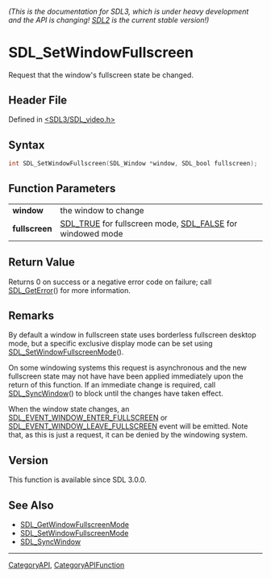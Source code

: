 ###### (This is the documentation for SDL3, which is under heavy development and the API is changing! [SDL2](https://wiki.libsdl.org/SDL2/) is the current stable version!)
# SDL_SetWindowFullscreen

Request that the window's fullscreen state be changed.

## Header File

Defined in [<SDL3/SDL_video.h>](https://github.com/libsdl-org/SDL/blob/main/include/SDL3/SDL_video.h)

## Syntax

```c
int SDL_SetWindowFullscreen(SDL_Window *window, SDL_bool fullscreen);

```

## Function Parameters

|                    |                                                                                    |
| ------------------ | ---------------------------------------------------------------------------------- |
| **window**         | the window to change                                                               |
| **fullscreen**     | [SDL_TRUE](SDL_TRUE) for fullscreen mode, [SDL_FALSE](SDL_FALSE) for windowed mode |

## Return Value

Returns 0 on success or a negative error code on failure; call
[SDL_GetError](SDL_GetError)() for more information.

## Remarks

By default a window in fullscreen state uses borderless fullscreen desktop
mode, but a specific exclusive display mode can be set using
[SDL_SetWindowFullscreenMode](SDL_SetWindowFullscreenMode)().

On some windowing systems this request is asynchronous and the new
fullscreen state may not have have been applied immediately upon the return
of this function. If an immediate change is required, call
[SDL_SyncWindow](SDL_SyncWindow)() to block until the changes have taken
effect.

When the window state changes, an
[SDL_EVENT_WINDOW_ENTER_FULLSCREEN](SDL_EVENT_WINDOW_ENTER_FULLSCREEN) or
[SDL_EVENT_WINDOW_LEAVE_FULLSCREEN](SDL_EVENT_WINDOW_LEAVE_FULLSCREEN)
event will be emitted. Note that, as this is just a request, it can be
denied by the windowing system.

## Version

This function is available since SDL 3.0.0.

## See Also

- [SDL_GetWindowFullscreenMode](SDL_GetWindowFullscreenMode)
- [SDL_SetWindowFullscreenMode](SDL_SetWindowFullscreenMode)
- [SDL_SyncWindow](SDL_SyncWindow)

----
[CategoryAPI](CategoryAPI), [CategoryAPIFunction](CategoryAPIFunction)

